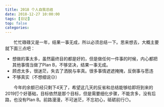 ```yaml
---
title: 2018 个人自我总结
date: 2018-12-27 10:00:00
tags: [日记]
top: false
categories: 
---
```


&ensp;&ensp;&ensp;&ensp;忙忙碌碌又是一年，结果一事无成，所以必须总结一下。思来想去，大概主要就下面三点吧：

- 想做的事太多，虽然最终目的都是好的，但是做任何一件事的时候，内心都把其他事情当做了Plan B，不够坚决，结果一事无成。
- 顾虑太多，很迷茫，失去了洒脱与率真。很多事情遮遮掩掩，反倒事与愿违
- 不够真实（不想细说:disappointed_relieved:）

&ensp;&ensp;&ensp;&ensp;今年的余额已经只剩下4天了，希望这几天的反省和总结能够给即将到来的2019打个好基础，目标依然是那个目标，但是需要细化步骤，不能贪多，没有后路，也没有Plan B。前路漫漫，不可迷茫，不忘初心，砥砺前行:no_mouth:。